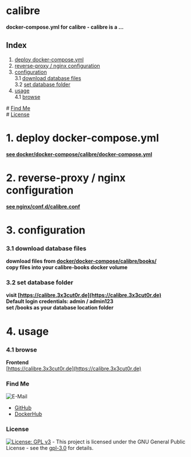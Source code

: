 # calibre

**docker-compose.yml for calibre - calibre is a ...**  

## Index

1. [deploy docker-compose.yml](#deploy)  
2. [reverse-proxy / nginx configuration](#reverse-proxy)  
3. [configuration](#configuration)  
  3.1 [download database files](#db-files)  
  3.2 [set database folder](#db-folder)  
4. [usage](#usage)  
  4.1 [browse](#browse)  

\# [Find Me](#findme)  
\# [License](#license)  

# 1. deploy docker-compose.yml <a name="deploy"></a>  
**[see docker/docker-compose/calibre/docker-compose.yml](https://github.com/3x3cut0r/vps/blob/main/docker/compose/calibre/docker-compose.yml)**  

# 2. reverse-proxy / nginx configuration <a name="reverse-proxy"></a>  
**[see nginx/conf.d/calibre.conf](https://github.com/3x3cut0r/vps/blob/main/nginx/conf.d/calibre.conf)**  

# 3. configuration <a name="configuration"></a>  

### 3.1 download database files <a name="db-files"></a>  
**download files from [docker/docker-compose/calibre/books/](https://github.com/3x3cut0r/vps/blob/main/docker/compose/calibre/books/)**  
**copy files into your calibre-books docker volume**  

### 3.2 set database folder <a name="db-folder"></a>  
**visit [https://calibre.3x3cut0r.de](https://calibre.3x3cut0r.de)**  
**Default login credentials: admin / admin123**  
**set /books as your database location folder**  

# 4. usage <a name="usage"></a>  

### 4.1 browse <a name="browse"></a>  
**Frontend**  
[https://calibre.3x3cut0r.de](https://calibre.3x3cut0r.de)  

### Find Me <a name="findme"></a>

![E-Mail](https://img.shields.io/badge/E--Mail-executor55%40gmx.de-red)
* [GitHub](https://github.com/3x3cut0r)
* [DockerHub](https://hub.docker.com/u/3x3cut0r)

### License <a name="license"></a>

[![License: GPL v3](https://img.shields.io/badge/License-GPLv3-blue.svg)](https://www.gnu.org/licenses/gpl-3.0) - This project is licensed under the GNU General Public License - see the [gpl-3.0](https://www.gnu.org/licenses/gpl-3.0.en.html) for details.
